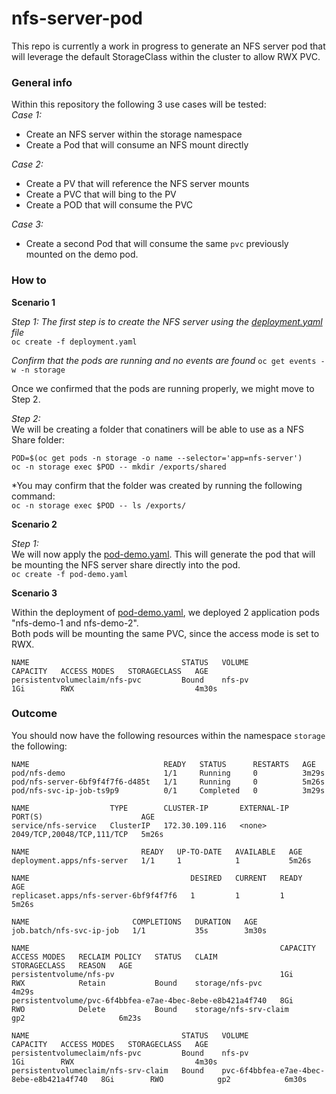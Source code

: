 # nfs-server-pod

This repo is currently a work in progress to generate an NFS server pod that will leverage the default StorageClass within the cluster to allow RWX PVC.  

### General info
Within this repository the following 3 use cases will be tested:  
*Case 1:*  
- Create an NFS server within the storage namespace  
- Create a Pod that will consume an NFS mount directly  

*Case 2:*
- Create a PV that will reference the NFS server mounts
- Create a PVC that will bing to the PV
- Create a POD that will consume the PVC  

*Case 3:*  
- Create a second Pod that will consume the same `pvc` previously mounted on the demo pod.  

### How to

**Scenario 1**  

*Step 1:*
*The first step is to create the NFS server using the [deployment.yaml](./deployment.yaml) file*  
`oc create -f deployment.yaml`  

*Confirm that the pods are running and no events are found*
`oc get events -w -n storage`  

Once we confirmed that the pods are running properly, we might move to Step 2.  

*Step 2:*  
We will be creating a folder that conatiners will be able to use as a NFS Share folder:  

```
POD=$(oc get pods -n storage -o name --selector='app=nfs-server')
oc -n storage exec $POD -- mkdir /exports/shared 
```

*You may confirm that the folder was created by running the following command:  
`oc -n storage exec $POD -- ls /exports/`

**Scenario 2**  

*Step 1:*  
We will now apply the [pod-demo.yaml](./pod-demo.yaml). This will generate the pod that will be mounting the NFS server share directly into the pod.  
`oc create -f pod-demo.yaml`

**Scenario 3**  

Within the deployment of [pod-demo.yaml](./pod-demo.yaml), we deployed 2 application pods "nfs-demo-1 and nfs-demo-2".  
Both pods will be mounting the same PVC, since the access mode is set to RWX.  
```
NAME                                  STATUS   VOLUME                                     CAPACITY   ACCESS MODES   STORAGECLASS   AGE
persistentvolumeclaim/nfs-pvc         Bound    nfs-pv                                     1Gi        RWX                           4m30s
```


### Outcome
You should now have the following resources within the namespace `storage` the following:  
```
NAME                              READY   STATUS      RESTARTS   AGE
pod/nfs-demo                      1/1     Running     0          3m29s
pod/nfs-server-6bf9f4f7f6-d485t   1/1     Running     0          5m26s
pod/nfs-svc-ip-job-ts9p9          0/1     Completed   0          3m29s

NAME                  TYPE        CLUSTER-IP       EXTERNAL-IP   PORT(S)                      AGE
service/nfs-service   ClusterIP   172.30.109.116   <none>        2049/TCP,20048/TCP,111/TCP   5m26s

NAME                         READY   UP-TO-DATE   AVAILABLE   AGE
deployment.apps/nfs-server   1/1     1            1           5m26s

NAME                                    DESIRED   CURRENT   READY   AGE
replicaset.apps/nfs-server-6bf9f4f7f6   1         1         1       5m26s

NAME                       COMPLETIONS   DURATION   AGE
job.batch/nfs-svc-ip-job   1/1           35s        3m30s

NAME                                                        CAPACITY   ACCESS MODES   RECLAIM POLICY   STATUS   CLAIM                                       STORAGECLASS   REASON   AGE
persistentvolume/nfs-pv                                     1Gi        RWX            Retain           Bound    storage/nfs-pvc                                                     4m29s
persistentvolume/pvc-6f4bbfea-e7ae-4bec-8ebe-e8b421a4f740   8Gi        RWO            Delete           Bound    storage/nfs-srv-claim                       gp2                     6m23s

NAME                                  STATUS   VOLUME                                     CAPACITY   ACCESS MODES   STORAGECLASS   AGE
persistentvolumeclaim/nfs-pvc         Bound    nfs-pv                                     1Gi        RWX                           4m30s
persistentvolumeclaim/nfs-srv-claim   Bound    pvc-6f4bbfea-e7ae-4bec-8ebe-e8b421a4f740   8Gi        RWO            gp2            6m30s
```

